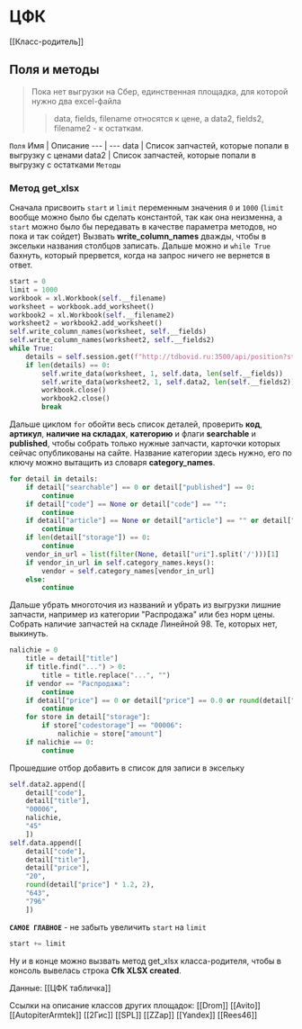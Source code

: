 # ЦФК
[[Класс-родитель]]
## Поля и методы
> Пока нет выгрузки на Сбер, единственная площадка, для которой нужно два excel-файла 
>> data, fields, filename относятся к цене, а data2, fields2, filename2 - к остаткам.

`Поля`
Имя | Описание
--- | ---
data | Список запчастей, которые попали в выгрузку с ценами
data2 | Список запчастей, которые попали в выгрузку с остатками
`Методы`
### Метод **get_xlsx**
Сначала присвоить `start` и `limit` переменным значения `0` и `1000` (`limit` вообще можно было бы сделать константой, так как она неизменна, а `start` можно было бы передавать в качестве параметра методов, но пока и так сойдет)
Вызвать **write_column_names** дважды, чтобы в эксельки названия столбцов записать.
Дальше можно и `while True` бахнуть, который прервется, когда на запрос ничего не вернется в ответ.
```python
start = 0
limit = 1000
workbook = xl.Workbook(self.__filename)
worksheet = workbook.add_worksheet()
workbook2 = xl.Workbook(self.__filename2)
worksheet2 = workbook2.add_worksheet()
self.write_column_names(worksheet, self.__fields)
self.write_column_names(worksheet2, self.__fields2)
while True:
	details = self.session.get(f"http://tdbovid.ru:3500/api/position?start={start}&limit={limit}").json()
	if len(details) == 0:
		self.write_data(worksheet, 1, self.data, len(self.__fields))
		self.write_data(worksheet2, 1, self.data2, len(self.__fields2))
		workbook.close()
		workbook2.close()
		break
```
Дальше циклом `for` обойти весь список деталей, проверить **код**, **артикул**, **наличие на складах**, **категорию** и флаги **searchable** и **published**, чтобы собрать только нужные запчасти, карточки которых сейчас опубликованы на сайте. Название категории здесь нужно, его по ключу можно вытащить из словаря **category_names**.
```python
for detail in details:
	if detail["searchable"] == 0 or detail["published"] == 0:
		continue
	if detail["code"] == None or detail["code"] == "":
		continue
	if detail["article"] == None or detail["article"] == "" or detail["article"].find("...") > 0:
		continue
	if len(detail["storage"]) == 0:
		continue 
	vendor_in_url = list(filter(None, detail["uri"].split('/')))[1]
	if vendor_in_url in self.category_names.keys():
		vendor = self.category_names[vendor_in_url]
	else:
		continue
```
Дальше убрать многоточия из названий и убрать из выгрузки лишние запчасти, например из категории "Распродажа" или без норм цены. Собрать наличие запчастей на складе Линейной 98. Те, которых нет, выкинуть.
```python
nalichie = 0
	title = detail["title"]
	if title.find("...") > 0:
		title = title.replace("...", "")
	if vendor == "Распродажа":
		continue
	if detail["price"] == 0 or detail["price"] == 0.0 or round(detail["price"]) == 0 or str(detail["price"]) == "":
		continue 
	for store in detail["storage"]:
		if store["codestorage"] == "00006":
			nalichie = store["amount"]
	if nalichie == 0:
		continue
```
Прошедшие отбор добавить в список для записи в эксельку
```python
self.data2.append([
	detail["code"],
	detail["title"],
	"00006",
	nalichie,
	"45"
	])
self.data.append([
	detail["code"],
	detail["title"],
	detail["price"],
	"20",
	round(detail["price"] * 1.2, 2),
	"643",
	"796"
	])
```
**`САМОЕ ГЛАВНОЕ`** - не забыть увеличить `start` на `limit`
```python
start += limit
```
Ну и в конце можно вызвать метод get_xlsx класса-родителя, чтобы в консоль вывелась строка **Cfk XLSX created**. 

Данные:
[[ЦФК табличка]]

Ссылки на описание классов других площадок:
[[Drom]]
[[Avito]]
[[AutopiterArmtek]]
[[2Гис]]
[[SPL]]
[[ZZap]]
[[Yandex]]
[[Rees46]]